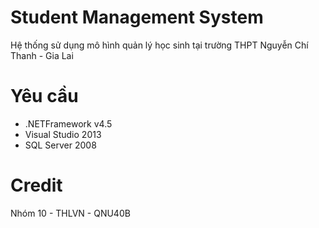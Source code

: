 # Student Management System
Hệ thống sử dụng mô hình quản lý học sinh tại trường THPT Nguyễn Chí Thanh - Gia Lai
# Yêu cầu 
+ .NETFramework v4.5
+ Visual Studio 2013
+ SQL Server 2008
# Credit
Nhóm 10 - THLVN - QNU40B

